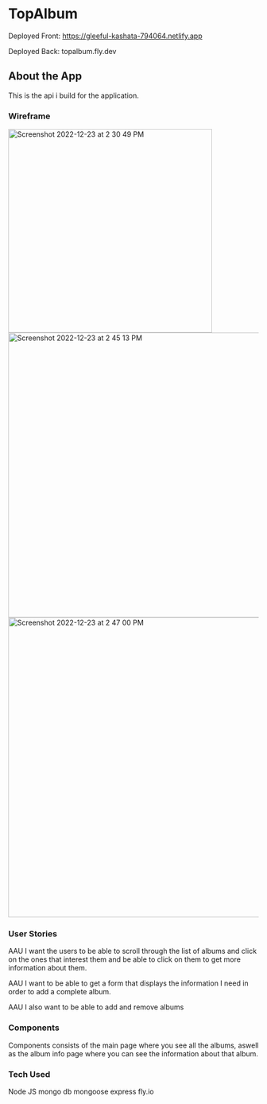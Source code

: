 # TopAlbum
Deployed Front: https://gleeful-kashata-794064.netlify.app

Deployed Back: topalbum.fly.dev

## About the App
This is the api i build for the application.
### Wireframe
<img width="410" alt="Screenshot 2022-12-23 at 2 30 49 PM" src="https://user-images.githubusercontent.com/114092414/211049414-d1c4aeed-f07e-49a0-b975-30ef319bde5e.png">
<img width="573" alt="Screenshot 2022-12-23 at 2 45 13 PM" src="https://user-images.githubusercontent.com/114092414/211049452-0f18de68-86b6-4ac6-9c1f-df1742e05cc3.png">
<img width="604" alt="Screenshot 2022-12-23 at 2 47 00 PM" src="https://user-images.githubusercontent.com/114092414/211049467-8a2801f6-0274-4f12-9e9b-daaf2354a347.png">

### User Stories
AAU I want the users to be able to scroll through the list of albums and click on the ones that interest them and be able to click on them to get more information about them.

AAU I want to be able to get a form that displays the information I need in order to add a complete album.

AAU I also want to be able to add and remove albums

### Components
Components consists of the main page where you see all the albums, aswell as the album info page where you can see the information about that album.

### Tech Used

Node JS
mongo db
mongoose
express
fly.io
